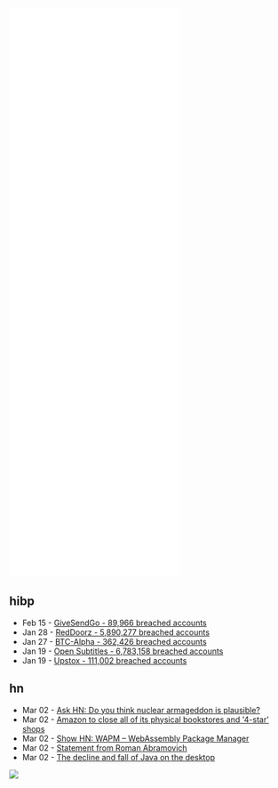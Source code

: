 ![Metrics](https://raw.githubusercontent.com/phixion/phixion/master/metrics.svg)

## hibp

<!--
for https://github.com/phixion/phixion/blob/main/.github/workflows/feeds.yml
-->
<!--START_SECTION:haveibeenpwnd-->
- Feb 15 - [GiveSendGo - 89,966 breached accounts](https://haveibeenpwned.com/PwnedWebsites#GiveSendGo)
- Jan 28 - [RedDoorz - 5,890,277 breached accounts](https://haveibeenpwned.com/PwnedWebsites#RedDoorz)
- Jan 27 - [BTC-Alpha - 362,426 breached accounts](https://haveibeenpwned.com/PwnedWebsites#BTCAlpha)
- Jan 19 - [Open Subtitles - 6,783,158 breached accounts](https://haveibeenpwned.com/PwnedWebsites#OpenSubtitles)
- Jan 19 - [Upstox - 111,002 breached accounts](https://haveibeenpwned.com/PwnedWebsites#Upstox)
<!--END_SECTION:haveibeenpwnd-->

## hn

<!--
for https://github.com/phixion/phixion/blob/main/.github/workflows/feeds.yml
-->
<!--START_SECTION:hn-->
- Mar 02 - [Ask HN: Do you think nuclear armageddon is plausible?](https://news.ycombinator.com/item?id=30531824)
- Mar 02 - [Amazon to close all of its physical bookstores and '4-star' shops](https://www.reuters.com/business/retail-consumer/exclusive-amazon-close-all-its-physical-bookstores-4-star-shops-2022-03-02/)
- Mar 02 - [Show HN: WAPM – WebAssembly Package Manager](https://wapm.io/)
- Mar 02 - [Statement from Roman Abramovich](https://www.chelseafc.com/en/news/2022/03/02/statement-from-roman-abramovich)
- Mar 02 - [The decline and fall of Java on the desktop](https://jdeploy.substack.com/p/the-decline-and-fall-of-java-on-the)
<!--END_SECTION:hn-->

<!--
for https://yhype.me
-->
![](https://hit.yhype.me/github/profile?user_id=13013670)
